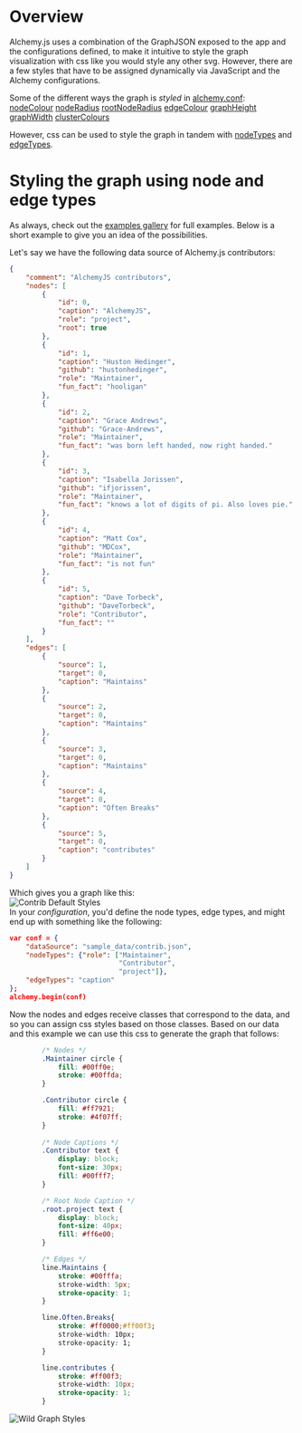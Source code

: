 # Overview
Alchemy.js uses a combination of the GraphJSON exposed to the app and the configurations defined, to make it intuitive to style the graph visualization with css like you would style any other svg.  However, there are a few styles that have to be assigned dynamically via JavaScript and the Alchemy configurations.

Some of the different ways the graph is *styled* in [alchemy.conf](../Configuration):    
[nodeColour](../Configuration#nodeColour)
[nodeRadius](../Configuration#nodeRadius)
[rootNodeRadius](../Configuration#rootNodeRadius)
[edgeColour](../Configuration#edgeColour)
[graphHeight](../Configuration#graphHeight)
[graphWidth](../Configuration#graphWidth)
[clusterColours](../Configuration#clusterColours)

However, css can be used to style the graph in tandem with [nodeTypes](../Configuration#nodeTypes) and [edgeTypes](../Configuration#edgeTypes).

# Styling the graph using node and edge types
As always, check out the [examples gallery](../../#/examples) for full examples.  Below is a short example to give you an idea of the possibilities.

Let's say we have the following data source of Alchemy.js contributors:
```json
{
    "comment": "AlchemyJS contributors",
    "nodes": [
        {
            "id": 0,
            "caption": "AlchemyJS",
            "role": "project",
            "root": true
        },
        {
            "id": 1,
            "caption": "Huston Hedinger",
            "github": "hustonhedinger",
            "role": "Maintainer",
            "fun_fact": "hooligan"
        },
        {
            "id": 2,
            "caption": "Grace Andrews",
            "github": "Grace-Andrews",
            "role": "Maintainer",
            "fun_fact": "was born left handed, now right handed."
        },
        {
            "id": 3,
            "caption": "Isabella Jorissen",
            "github": "ifjorissen",
            "role": "Maintainer",
            "fun_fact": "knows a lot of digits of pi. Also loves pie."
        },
        {
            "id": 4,
            "caption": "Matt Cox",
            "github": "MDCox",
            "role": "Maintainer",
            "fun_fact": "is not fun"
        },
        {
            "id": 5,
            "caption": "Dave Torbeck",
            "github": "DaveTorbeck",
            "role": "Contributor",
            "fun_fact": ""
        }
    ],
    "edges": [
        {
            "source": 1,
            "target": 0,
            "caption": "Maintains"
        },
        {
            "source": 2,
            "target": 0,
            "caption": "Maintains"
        },
        {
            "source": 3,
            "target": 0,
            "caption": "Maintains"
        },
        {
            "source": 4,
            "target": 0,
            "caption": "Often Breaks"
        },
        {
            "source": 5,
            "target": 0,
            "caption": "contributes"
        }
    ]
}
```
Which gives you a graph like this:     
![Contrib Default Styles](../img/graphstyling1.png)    
In your *configuration*, you'd define the node types, edge types, and might end up with something like the following:
```json
var conf = {
    "dataSource": "sample_data/contrib.json",
    "nodeTypes": {"role": ["Maintainer",
                           "Contributor",
                           "project"]},
    "edgeTypes": "caption"
};
alchemy.begin(conf)
```
Now the nodes and edges receive classes that correspond to the data, and so you can assign css styles based on those classes.  Based on our data and this example we can use this css to generate the graph that follows:
```css
        /* Nodes */
        .Maintainer circle {
            fill: #00ff0e;
            stroke: #00ffda;
        }

        .Contributor circle {
            fill: #ff7921;
            stroke: #4f07ff;
        }
        
        /* Node Captions */
        .Contributor text {
            display: block;
            font-size: 30px;
            fill: #00fff7;
        }

        /* Root Node Caption */
        .root.project text {
            display: block;
            font-size: 40px;
            fill: #ff6e00;
        }

        /* Edges */
        line.Maintains {
            stroke: #00fffa;
            stroke-width: 5px;
            stroke-opacity: 1;
        }

        line.Often.Breaks{
            stroke: #ff0000;#ff00f3;
            stroke-width: 10px;
            stroke-opacity: 1;
        }

        line.contributes {
            stroke: #ff00f3;
            stroke-width: 10px;
            stroke-opacity: 1;
        }
```

![Wild Graph Styles](../img/graphstyling2.png)
